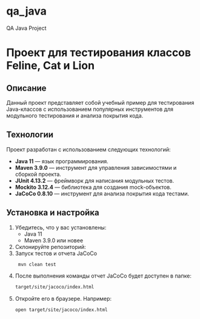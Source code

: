 # qa_java
QA Java Project
# Проект для тестирования классов Feline, Cat и Lion

## Описание
Данный проект представляет собой учебный пример для тестирования Java-классов с использованием популярных инструментов для модульного тестирования и анализа покрытия кода.

## Технологии
Проект разработан с использованием следующих технологий:
- **Java 11** — язык программирования.
- **Maven 3.9.0** — инструмент для управления зависимостями и сборкой проекта.
- **JUnit 4.13.2** — фреймворк для написания модульных тестов.
- **Mockito 3.12.4** — библиотека для создания mock-объектов.
- **JaCoCo 0.8.10** — инструмент для анализа покрытия кода тестами.

## Установка и настройка
1. Убедитесь, что у вас установлены:
    - Java 11
    - Maven 3.9.0 или новее
2. Склонируйте репозиторий:
3. Запуск тестов и отчета JaCoCo
   ```bash
    mvn clean test
4. После выполнения команды отчет JaCoCo будет доступен в папке:
   ```bash
   target/site/jacoco/index.html
   
5. Откройте его в браузере. Например:
   ```bash 
   open target/site/jacoco/index.html
   
   